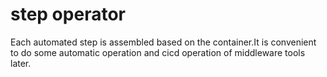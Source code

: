 # step operator
Each automated step is assembled based on the container.It is convenient to do some automatic operation and cicd operation of middleware tools later.